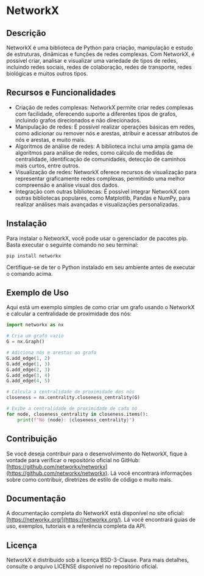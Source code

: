 # NetworkX

## Descrição

NetworkX é uma biblioteca de Python para criação, manipulação e estudo de estruturas, dinâmicas e funções de redes complexas. Com NetworkX, é possível criar, analisar e visualizar uma variedade de tipos de redes, incluindo redes sociais, redes de colaboração, redes de transporte, redes biológicas e muitos outros tipos.

## Recursos e Funcionalidades

- Criação de redes complexas: NetworkX permite criar redes complexas com facilidade, oferecendo suporte a diferentes tipos de grafos, incluindo grafos direcionados e não direcionados.
- Manipulação de redes: É possível realizar operações básicas em redes, como adicionar ou remover nós e arestas, atribuir e acessar atributos de nós e arestas, e muito mais.
- Algoritmos de análise de redes: A biblioteca inclui uma ampla gama de algoritmos para análise de redes, como cálculo de medidas de centralidade, identificação de comunidades, detecção de caminhos mais curtos, entre outros.
- Visualização de redes: NetworkX oferece recursos de visualização para representar graficamente redes complexas, permitindo uma melhor compreensão e análise visual dos dados.
- Integração com outras bibliotecas: É possível integrar NetworkX com outras bibliotecas populares, como Matplotlib, Pandas e NumPy, para realizar análises mais avançadas e visualizações personalizadas.

## Instalação

Para instalar o NetworkX, você pode usar o gerenciador de pacotes pip. Basta executar o seguinte comando no seu terminal:

```
pip install networkx
```

Certifique-se de ter o Python instalado em seu ambiente antes de executar o comando acima.

## Exemplo de Uso

Aqui está um exemplo simples de como criar um grafo usando o NetworkX e calcular a centralidade de proximidade dos nós:

```python
import networkx as nx

# Cria um grafo vazio
G = nx.Graph()

# Adiciona nós e arestas ao grafo
G.add_edge(1, 2)
G.add_edge(1, 3)
G.add_edge(2, 3)
G.add_edge(3, 4)
G.add_edge(4, 5)

# Calcula a centralidade de proximidade dos nós
closeness = nx.centrality.closeness_centrality(G)

# Exibe a centralidade de proximidade de cada nó
for node, closeness_centrality in closeness.items():
    print(f"Nó {node}: {closeness_centrality}")
```

## Contribuição

Se você deseja contribuir para o desenvolvimento do NetworkX, fique à vontade para verificar o repositório oficial no GitHub: [https://github.com/networkx/networkx](https://github.com/networkx/networkx). Lá você encontrará informações sobre como contribuir, diretrizes de estilo de código e muito mais.

## Documentação

A documentação completa do NetworkX está disponível no site oficial: [https://networkx.org/](https://networkx.org/). Lá você encontrará guias de uso, exemplos, tutoriais e a referência completa da API.

## Licença

NetworkX é distribuído sob a licença BSD-3-Clause. Para mais detalhes, consulte o arquivo LICENSE disponível no repositório oficial.
